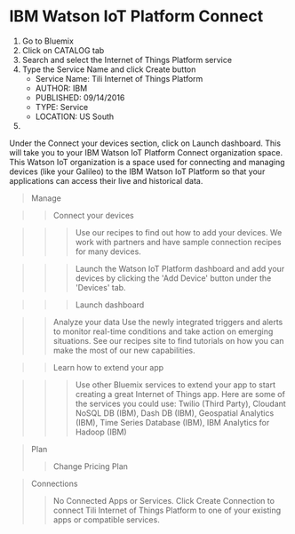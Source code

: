 # IBM Watson IoT Platform Connect

1. Go to Bluemix
2. Click on CATALOG tab
3. Search and select the Internet of Things Platform service
4. Type the Service Name and click Create button
   - Service Name: Tili Internet of Things Platform
   - AUTHOR: IBM
   - PUBLISHED: 09/14/2016
   - TYPE: Service
   - LOCATION: US South
5.  

Under the Connect your devices section, click on Launch dashboard. This will take you to your IBM Watson IoT Platform Connect organization space. This Watson IoT organization is a space used for connecting and managing devices (like your Galileo) to the IBM Watson IoT Platform so that your applications can access their live and historical data.



> Manage

> > Connect your devices

> > > Use our recipes to find out how to add your devices. We work with partners and have sample connection recipes for many devices.

> > > Launch the Watson IoT Platform dashboard and add your devices by clicking the 'Add Device' button under the 'Devices' tab.

> > > Launch dashboard

> > Analyze your data
Use the newly integrated triggers and alerts to monitor real-time conditions and take action on emerging situations. See our recipes site to find tutorials on how you can make the most of our new capabilities.

> > Learn how to extend your app

> > > Use other Bluemix services to extend your app to start creating a great Internet of Things app. Here are some of the services you could use: Twilio (Third Party), Cloudant NoSQL DB (IBM), Dash DB (IBM), Geospatial Analytics (IBM), Time Series Database (IBM), IBM Analytics for Hadoop (IBM)

> Plan
> > Change Pricing Plan

> Connections
> > No Connected Apps or Services. Click Create Connection to connect Tili Internet of Things Platform to one of your existing apps or compatible services.